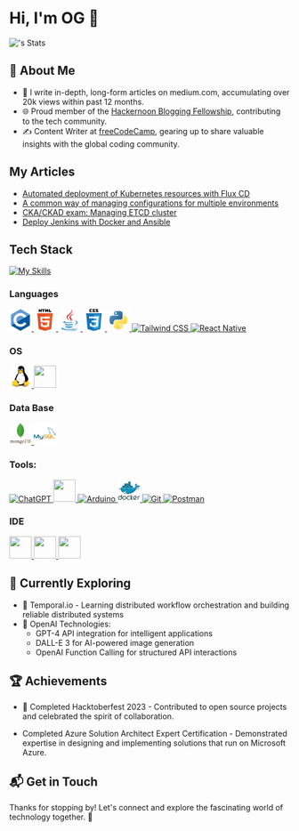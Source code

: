 # Hi, I'm OG 👋


![<username>'s Stats](https://github-readme-stats.vercel.app/api?username=oleggorj&theme=vue-dark&show_icons=true&hide_border=true&count_private=true)

## 🚀 About Me

- 📝 I write in-depth, long-form articles on medium.com, accumulating over 20k views within past 12 months.
- 🌐 Proud member of the [Hackernoon Blogging Fellowship](https://hackernoon.com/), contributing to the tech community.
- ✍️ Content Writer at [freeCodeCamp](https://www.freecodecamp.org/), gearing up to share valuable insights with the global coding community.

## My Articles
- [Automated deployment of Kubernetes resources with Flux CD](https://medium.com/@oleggorj/automated-deployment-of-kubernetes-resources-with-flux-cd-ff9fdc6c4ea4)
- [A common way of managing configurations for multiple environments](https://itnext.io/a-standard-way-of-managing-configurations-for-multiple-environments-and-clouds-ee8d54703efc)
- [CKA/CKAD exam: Managing ETCD cluster](https://itnext.io/cka-ckad-exam-managing-etcd-cluster-fc3feecfab5c)
- [Deploy Jenkins with Docker and Ansible](https://medium.com/@oleggorj/deploy-jenkins-with-docker-and-ansible-c76ee7854440)


## Tech Stack
[![My Skills](https://skillicons.dev/icons?i=python,golang,java,c,bash,shell,groovy)](https://skillicons.dev)

<h3>Languages</h3>
 <a href="https://www.cprogramming.com/" target="_blank" rel="noreferrer">
    <img src="https://raw.githubusercontent.com/devicons/devicon/master/icons/c/c-original.svg" alt="C" width="40" height="40"/>
  </a>
    <a href="https://www.w3.org/html/" target="_blank" rel="noreferrer">
    <img src="https://raw.githubusercontent.com/devicons/devicon/master/icons/html5/html5-original-wordmark.svg" alt="HTML5" width="40" height="40"/>
  </a>
  <a href="https://www.java.com" target="_blank" rel="noreferrer">
    <img src="https://raw.githubusercontent.com/devicons/devicon/master/icons/java/java-original.svg" alt="Java" width="40" height="40"/>
  </a>
  <a href="https://www.w3schools.com/css/" target="_blank" rel="noreferrer">
    <img src="https://raw.githubusercontent.com/devicons/devicon/master/icons/css3/css3-original-wordmark.svg" alt="CSS3" width="40" height="40"/>
  </a>
     <a href="https://www.python.org" target="_blank" rel="noreferrer">
    <img src="https://raw.githubusercontent.com/devicons/devicon/master/icons/python/python-original.svg" alt="Python" width="40" height="40"/>
  </a>
  <a href="https://tailwindcss.com/" target="_blank" rel="noreferrer">
    <img src="https://www.vectorlogo.zone/logos/tailwindcss/tailwindcss-icon.svg" alt="Tailwind CSS" width="40" height="40"/>
  </a>
  <a href="https://reactnative.dev/" target="_blank" rel="noreferrer">
    <img src="https://reactnative.dev/img/header_logo.svg" alt="React Native" width="40" height="40"/>
  </a>
<h3>OS</h3>
  <a href="https://www.linux.org/" target="_blank" rel="noreferrer">
    <img src="https://raw.githubusercontent.com/devicons/devicon/master/icons/linux/linux-original.svg" alt="Linux" width="40" height="40"/>
  </a>
  <a href="https://www.microsoft.com/it-it/" target="_blank" rel="noreferrer">
            <img src="https://cdn.jsdelivr.net/gh/devicons/devicon@latest/icons/windows11/windows11-original.svg" width="40" height="40" />
  </a>
<h3>Data Base</h3>
  <a href="https://www.mongodb.com/" target="_blank" rel="noreferrer">
    <img src="https://raw.githubusercontent.com/devicons/devicon/master/icons/mongodb/mongodb-original-wordmark.svg" alt="MongoDB" width="40" height="40"/>
  </a>
  <a href="https://www.mysql.com/" target="_blank" rel="noreferrer">
    <img src="https://raw.githubusercontent.com/devicons/devicon/master/icons/mysql/mysql-original-wordmark.svg" alt="MySQL" width="40" height="40"/>
  </a>
<h3>Tools:</h3>
 <a href="https://openai.com/index/chatgpt/" target="_blank" rel="noreferrer">
    <img src="https://external-content.duckduckgo.com/iu/?u=https%3A%2F%2Fcdn.pixabay.com%2Fphoto%2F2023%2F05%2F08%2F00%2F43%2Fchatgpt-7977357_640.png&f=1&nofb=1&ipt=6cd311d4055f7eb7fe543b6fd5120928600fa3d942fbe1d612194b43047c9c5b&ipo=images" alt="ChatGPT" width="40" height="40"/>
  </a>
  <a href="https://www.jetbrains.com" target="_blank" rel="noreferrer">
     <img src="https://cdn.jsdelivr.net/gh/devicons/devicon@latest/icons/jetbrains/jetbrains-original.svg" width="40" height="40"/>
  </a> 
  <a href="https://www.arduino.cc/" target="_blank" rel="noreferrer">
    <img src="https://cdn.worldvectorlogo.com/logos/arduino-1.svg" alt="Arduino" width="40" height="40"/>
  </a>
  
  <a href="https://www.docker.com/" target="_blank" rel="noreferrer">
    <img src="https://raw.githubusercontent.com/devicons/devicon/master/icons/docker/docker-original-wordmark.svg" alt="Docker" width="40" height="40"/>
  </a>
  <a href="https://git-scm.com/" target="_blank" rel="noreferrer">
    <img src="https://www.vectorlogo.zone/logos/git-scm/git-scm-icon.svg" alt="Git" width="40" height="40"/>
  </a>

  <a href="https://postman.com" target="_blank" rel="noreferrer">
    <img src="https://www.vectorlogo.zone/logos/getpostman/getpostman-icon.svg" alt="Postman" width="40" height="40"/>
  </a>
<h3>IDE</h3> 
 <a href="https://www.jetbrains.com/pycharm/" target="_blank" rel="noreferrer">
    <img src="https://cdn.jsdelivr.net/gh/devicons/devicon@latest/icons/pycharm/pycharm-original.svg" width="40" height="40" />
  </a>
       <a href="https://www.jetbrains.com/clion/" target="_blank" rel="noreferrer">
    <img src="https://cdn.jsdelivr.net/gh/devicons/devicon@latest/icons/clion/clion-original.svg" width="40" height="40" />
  </a>
   <a href="https://eclipseide.org" target="_blank" rel="noreferrer">
    <img src="https://cdn.jsdelivr.net/gh/devicons/devicon@latest/icons/eclipse/eclipse-original.svg" width="40" height="40"  />
  </a>


## 🌱 Currently Exploring

- 🔄 Temporal.io - Learning distributed workflow orchestration and building reliable distributed systems
- 🤖 OpenAI Technologies:
  - GPT-4 API integration for intelligent applications
  - DALL-E 3 for AI-powered image generation
  - OpenAI Function Calling for structured API interactions



 ## 🏆 Achievements

- 🌟 Completed Hacktoberfest 2023 - Contributed to open source projects and celebrated the spirit of collaboration.

- Completed Azure Solution Architect Expert Certification - Demonstrated expertise in designing and implementing solutions that run on Microsoft Azure.


## 📬 Get in Touch


Thanks for stopping by! Let's connect and explore the fascinating world of technology together. 🚀



<!--

Here are some ideas to get you started:

- 🔭 I’m currently working on ...
- 🌱 I’m currently learning ...
- 👯 I’m looking to collaborate on ...
- 🤔 I’m looking for help with ...
- 💬 Ask me about ...
- 📫 How to reach me: ...
- 😄 Pronouns: ...
- ⚡ Fun fact: ...
-->
